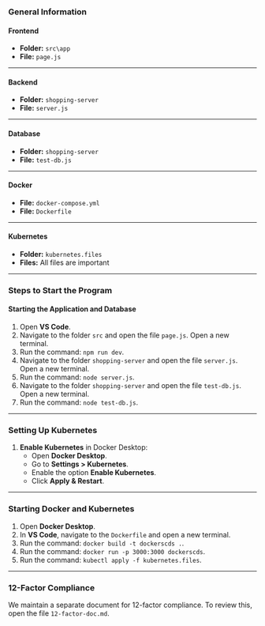 ### General Information

#### Frontend
- **Folder:** `src\app`  
- **File:** `page.js`

---

#### Backend
- **Folder:** `shopping-server`  
- **File:** `server.js`

---

#### Database
- **Folder:** `shopping-server`  
- **File:** `test-db.js`

---

#### Docker
- **File:** `docker-compose.yml`  
- **File:** `Dockerfile`

---

#### Kubernetes
- **Folder:** `kubernetes.files`  
- **Files:** All files are important

---

### Steps to Start the Program

#### Starting the Application and Database
1. Open **VS Code**.  
2. Navigate to the folder `src` and open the file `page.js`. Open a new terminal.  
3. Run the command: `npm run dev`.  
4. Navigate to the folder `shopping-server` and open the file `server.js`. Open a new terminal.  
5. Run the command: `node server.js`.  
6. Navigate to the folder `shopping-server` and open the file `test-db.js`. Open a new terminal.  
7. Run the command: `node test-db.js`.

---

### Setting Up Kubernetes

1. **Enable Kubernetes** in Docker Desktop:  
   - Open **Docker Desktop**.  
   - Go to **Settings > Kubernetes**.  
   - Enable the option **Enable Kubernetes**.  
   - Click **Apply & Restart**.  

---

### Starting Docker and Kubernetes

1. Open **Docker Desktop**.  
2. In **VS Code**, navigate to the `Dockerfile` and open a new terminal.  
3. Run the command: `docker build -t dockerscds .`.  
4. Run the command: `docker run -p 3000:3000 dockerscds`.  
5. Run the command: `kubectl apply -f kubernetes.files`.

---

### 12-Factor Compliance

We maintain a separate document for 12-factor compliance. To review this, open the file `12-factor-doc.md`.